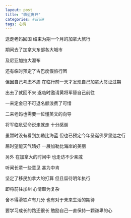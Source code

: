 ```yaml
---
layout: post
title: "临近离开"
categories: #日记#
tags: 心情
---
```


送走老妈回国 结束为期一个月的加拿大旅行

期间去了加拿大东部各大城市

及尼亚加拉大瀑布

还有临时预定了古巴度假旅行团

但因自己考虑不周 在临行前一天才发现自己加拿大签证过期

出去了就回不来 遂临时邀请黄将军替自己前往

一来定金已不可退名额浪费了可惜

二来老妈也需要一位懂英文的向导

将军临危受命说走就走 十分感谢

虽暂时没有看到加勒比海蓝 但也已预定今年圣诞佛罗里达之行

届时望能天气晴好 一展加勒比海岸的美丽

另外 在加拿大的时间中 也走访不少亲戚

听闻长辈一些意见 甚为中肯

坚定了移民加拿大的打算 但且留待明年执行

即将前往加州 心情颇为复杂

舍不得滑铁卢有几分 也有对于未来生活的期待

要学习成长的路还很长 勉励自己一直保持一颗谦卑的心